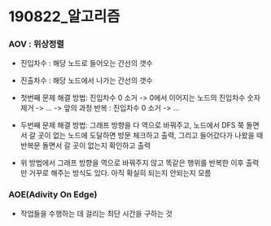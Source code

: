 # 190822_알고리즘

### AOV : 위상정렬

- 진입차수 : 해당 노드로 들어오는 간선의 갯수
- 진출차수 : 해당 노드에서 나가는 간선의 갯수
- 첫번째 문제 해결 방법: 진입차수 0 소거 -> 0에서 이어지는 노드의 진입차수 숫자 제거 -> ... -> 앞의 과정 반복 : 진입차수 0 소거 -> ...

- 두번째 문제 해결 방법: 그래프 방향을 다 역으로 바꿔주고, 노드에서 DFS 쭉 돌면서 갈 곳이 없는 노드에 도달하면 방문 체크하고 출력, 그리고 들어갔다가 나왔을 때 반복문 돌면서 갈 곳이 없는지 확인하고 출력
- 위 방법에서 그래프 방향을 역으로 바꿔주지 않고 똑같은 행위를 반복한 이후 출력만 거꾸로 해주는 방식도 있다. 아직 확실히 되는지 안되는지 모름



### AOE(Adivity On Edge)

- 작업들을 수행하는 데 걸리는 최단 시간을 구하는 것

